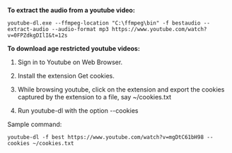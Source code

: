 **To extract the audio from a youtube video:**

`youtube-dl.exe --ffmpeg-location "C:\ffmpeg\bin" -f bestaudio --extract-audio --audio-format mp3 https://www.youtube.com/watch?v=0FPZdkgDIlI&t=12s`

**To download age restricted youtube videos:**

1. Sign in to Youtube on Web Browser.

2. Install the extension Get cookies.

3. While browsing youtube, click on the extension and export the cookies captured by the extension to a file, say ~/cookies.txt

4. Run youtube-dl with the option --cookies

Sample command:

`youtube-dl -f best https://www.youtube.com/watch?v=mgDtC61bH98 --cookies ~/cookies.txt`
